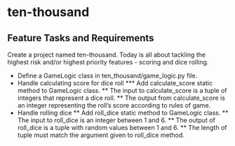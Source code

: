 # ten-thousand

## Feature Tasks and Requirements
Create a project named ten-thousand.
Today is all about tackling the highest risk and/or highest priority features - scoring and dice rolling.
* Define a GameLogic class in ten_thousand/game_logic.py file.
* Handle calculating score for dice roll
*** Add calculate_score static method to GameLogic class.
** The input to calculate_score is a tuple of integers that represent a dice roll.
** The output from calculate_score is an integer representing the roll’s score according to rules of game.
* Handle rolling dice
** Add roll_dice static method to GameLogic class.
** The input to roll_dice is an integer between 1 and 6.
** The output of roll_dice is a tuple with random values between 1 and 6.
** The length of tuple must match the argument given to roll_dice method.
